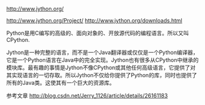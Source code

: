 http://www.jython.org/


http://www.jython.org/Project/
http://www.jython.org/downloads.html


Python是用C编写的高级的、面向对象的、开放源代码的编程语言。所以又叫CPython.

Jython是一种完整的语言，而不是一个Java翻译器或仅仅是一个Python编译器，它是一个Python语言在Java中的完全实现。Jython也有很多从CPython中继承的模块库。最有趣的事情是Jython不像CPython或其他任何高级语言，它提供了对其实现语言的一切存取。所以Jython不仅给你提供了Python的库，同时也提供了所有的Java类。这使其有一个巨大的资源库。



参考文章
http://blog.csdn.net/Jerry_1126/article/details/26161183